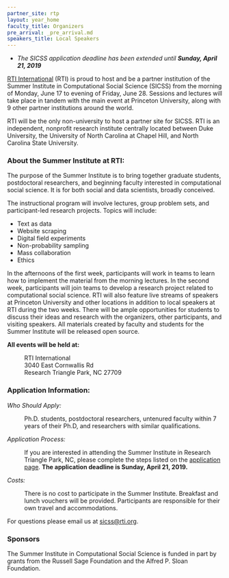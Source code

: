 ```yaml
---
partner_site: rtp
layout: year_home
faculty_title: Organizers
pre_arrival: _pre_arrival.md
speakers_title: Local Speakers
---
```


<ul class="list-group">
  <li class="list-group-item list-group-item-info"><i>The SICSS application deadline has been extended until <b>Sunday, April 21, 2019</b></i></li>
</ul>

[RTI International](https://www.rti.org/) (RTI) is proud to host and be a partner institution of the Summer Institute in Computational Social Science (SICSS) from the morning of Monday, June 17 to evening of Friday, June 28. Sessions and lectures will take place in tandem with the main event at Princeton University, along with 9 other partner institutions around the world. 

RTI will be the only non-university to host a partner site for SICSS. RTI is an independent, nonprofit research institute centrally located between Duke University, the University of North Carolina at Chapel Hill, and North Carolina State University. 

### About the Summer Institute at RTI:

The purpose of the Summer Institute is to bring together graduate students, postdoctoral researchers, and beginning faculty interested in computational social science. It is for both social and data scientists, broadly conceived.

The instructional program will involve lectures, group problem sets, and participant-led research projects. Topics will include:

- Text as data
- Website scraping
- Digital field experiments
- Non-probability sampling
- Mass collaboration
- Ethics  

In the afternoons of the first week, participants will work in teams to learn how to implement the material from the morning lectures. In the second week, participants will join teams to develop a research project related to computational social science. RTI will also feature live streams of speakers at Princeton University and other locations in addition to local speakers at RTI during the two weeks. There will be ample opportunities for students to discuss their ideas and research with the organizers, other participants, and visiting speakers. All materials created by faculty and students for the Summer Institute will be released open source.

**All events will be held at:**<br>

<dl>
	<dd>RTI International</dd>
	<dd>3040 East Cornwallis Rd</dd>
	<dd>Research Triangle Park, NC 27709</dd>
 </dl>

### Application Information:


<dl>
	<dt><i>Who Should Apply:</i></dt>
	<dd>
		<p>Ph.D. students, postdoctoral researchers, untenured faculty within 7 years of their Ph.D, and researchers with similar qualifications. </p>
	</dd>
</dl>

<dl>
	<dt><i>Application Process:</i></dt>
	<dd>
		<p>If you are interested in attending the Summer Institute in Research Triangle Park, NC, please complete the steps listed on the <a href="/summer-institute/2019/rtp/apply">application page</a>. <b>The application deadline is Sunday, April 21, 2019.</b></p>
	</dd>
</dl>

<dl>
	<dt><i>Costs:</i></dt>
	<dd>
		<p>There is no cost to participate in the Summer Institute. Breakfast and lunch vouchers will be provided. Participants are responsible for their own travel and accommodations.</p>
	</dd>
</dl>

For questions please email us at <sicss@rti.org>.

### Sponsors

The Summer Institute in Computational Social Science is funded in part by grants from the Russell Sage Foundation and the Alfred P. Sloan Foundation.

